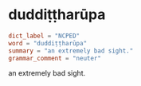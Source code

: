 # duddiṭṭharūpa

``` toml
dict_label = "NCPED"
word = "duddiṭṭharūpa"
summary = "an extremely bad sight."
grammar_comment = "neuter"
```

an extremely bad sight.


